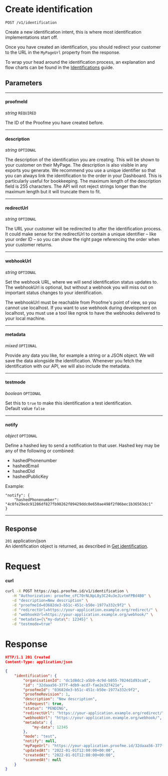 # Create identification
`POST /v1/identification`

Create a new identification intent, this is where most identification implementations start off.

Once you have created an identification, you should redirect your customer to the URL in the `MyPageUrl` property from the response.

To wrap your head around the identification process, an explanation and flow charts can be found in the [Identifications](intro_identifications.md) guide.

## Parameters
___
#### proofmeId
_string_ `REQUIRED`

The ID of the Proofme you have created before.

___
#### description
_string_ `OPTIONAL`

The description of the identification you are creating. This will be shown to your customer on their MyPage. The description is also visible in any exports you generate.
We recommend you use a unique identifier so that you can always link the identification to the order in your Dashboard. This is particularly useful for bookkeeping.
The maximum length of the description field is 255 characters. The API will not reject strings longer than the maximum length but it will truncate them to fit.

____
#### redirectUrl
_string_ `OPTIONAL`

The URL your customer will be redirected to after the identification process.
It could make sense for the redirectUrl to contain a unique identifier – like your order ID – so you can show the right page referencing the order when your customer returns.

____
#### webhookUrl
_string_ `OPTIONAL`

Set the webhook URL, where we will send identification status updates to.
The webhookUrl is optional, but without a webhook you will miss out on important status changes to your identification.

The webhookUrl must be reachable from Proofme's point of view, so you cannot use localhost. If you want to use webhook during development on localhost, you must use a tool like ngrok to have the webhooks delivered to your local machine.

____
#### metadata
_mixed_ `OPTIONAL`

Provide any data you like, for example a string or a JSON object. We will save the data alongside the identification. Whenever you fetch the identification with our API, we will also include the metadata.
___
#### testmode
_boolean_ `OPTIONAL`

Set this to `true` to make this identification a test identification.  
Default value `false`
___
#### notify
_object_ `OPTIONAL`

Define a hashed key to send a notification to that user. Hashed key may be any of the following or combined:
* hashedPhonenumber
* hashedEmail
* hashedDid
* hashedPublicKey

Example:
```
"notify": {
    "hashedPhonenumber": "4c0fe29edc91206df827fb98262f09429ddc0e650ae498f2f06bec1b36563dc1"
}
```

___


## Response

`201` application/json  
An identification object is returned, as described in [Get identification](v1_id_api_get_identification.md).

# Request

<!-- tabs:start -->

#### **curl**

```bash
curl -X POST https://api.proofme.id/v1/identification \
   -H "Authorization: proofme_cFC70rNLNpL8y3C24u3eJLvtmFPBd4B0" \
   -d "description=New description" \
   -d "proofmeId=03682de3-b51c-451c-b50e-1977a332c9f2" \
   -d "redirectUrl=https://your-application.example.org/redirect/" \
   -d "webhookUrl=https://your-application.example.org/webhook/" \
   -d "metadata={\"my-data\": 12345}" \
   -d "testmode=true"
```

<!-- tabs:end -->

# Response
```json
HTTP/1.1 201 Created
Content-Type: application/json

{
    "identification": {
        "organisationId": "dc1d8dc2-a5b9-4c9d-b855-7024d1d93ca8",
        "id": "32daaa56-377f-4db9-acd7-fae2e327421e",
        "proofmeId": "03682de3-b51c-451c-b50e-1977a332c9f2",
        "proofmeRevision": 1,
        "description": "New description",
        "isRequest": true,
        "status": "PENDING",
        "redirectUrl": "https://your-application.example.org/redirect/",
        "webhookUrl": "https://your-application.example.org/webhook/",
        "metadata": {
            "my-data": 12345
        },
        "mode": "test",
        "notify": null,
        "myPageUrl": "https://your-application.proofme.id/32daaa56-377f-4db9-acd7-fae2e327421e",
        "updatedAt": "2022-01-01T12:00:00+00:00",
        "createdAt": "2022-01-01T12:00:00+00:00",
        "scannedAt": null
    }
}

```